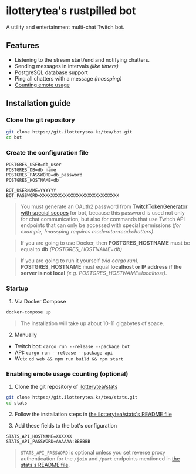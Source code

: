 # ilotterytea's rustpilled bot

A utility and entertainment multi-chat Twitch bot.

## Features

+ Listening to the stream start/end and notifying chatters.
+ Sending messages in intervals *(like timers)*
+ PostgreSQL database support
+ Ping all chatters with a message *(massping)*
+ [Counting emote usage](#enabling-emote-usage-counting-optional)

## Installation guide

### Clone the git repository

```bash
git clone https://git.ilotterytea.kz/tea/bot.git
cd bot
```

### Create the configuration file

```env
POSTGRES_USER=db_user
POSTGRES_DB=db_name
POSTGRES_PASSWORD=db_password
POSTGRES_HOSTNAME=db

BOT_USERNAME=YYYYYY
BOT_PASSWORD=XXXXXXXXXXXXXXXXXXXXXXXXXXXXXX
```

> You must generate an OAuth2 password from [TwitchTokenGenerator with special scopes](https://twitchtokengenerator.com/quick/riIPG7o2Fd) for bot, because this password is used not only for chat communication, but also for commands that use Twitch API endpoints that can only be accessed with special permissions *(for example, !massping requires moderator:read:chatters)*.

> If you are going to use Docker, then **POSTGRES_HOSTNAME** must be equal to **db** *(POSTGRES_HOSTNAME=db)*

> If you are going to run it yourself *(via cargo run)*, **POSTGRES_HOSTNAME** must equal **localhost or IP address if the server is not local**
*(e.g. POSTGRES_HOSTNAME=localhost)*.

### Startup

1. Via Docker Compose

```bash
docker-compose up
```

> The installation will take up about 10-11 gigabytes of space.

2. Manually

+ Twitch bot: `cargo run --release --package bot`
+ API: `cargo run --release --package api`
+ Web: `cd web && npm run build && npm start`

### Enabling emote usage counting (optional)
1. Clone the git repository of [ilotterytea/stats](https://git.ilotterytea.kz/tea/stats)

```bash
git clone https://git.ilotterytea.kz/tea/stats.git
cd stats
```

2. Follow the installation steps in [the ilotterytea/stats's README file](https://git.ilotterytea.kz/tea/stats/src/branch/master/README.md)

3. Add these fields to the bot's configuration

```env
STATS_API_HOSTNAME=XXXXXX
STATS_API_PASSWORD=AAAAAA:BBBBBB
```

> `STATS_API_PASSWORD` is optional unless you set reverse proxy authentication for the `/join` and `/part` endpoints mentioned in [the stats's README file](https://git.ilotterytea.kz/tea/stats/src/branch/master/README.md).